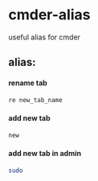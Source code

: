 # cmder-alias
useful alias for cmder

## alias:

#### rename tab
```bash
re new_tab_name
```

#### add new tab
```bash
new
```

#### add new tab in admin
```bash
sudo
```



